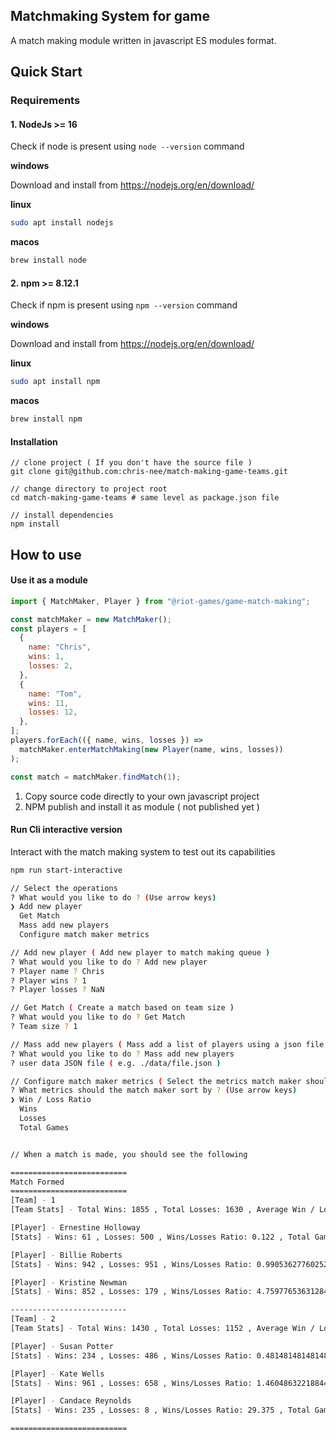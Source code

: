 ## Matchmaking System for game

A match making module written in javascript ES modules format.

## Quick Start

### Requirements

#### 1. NodeJs >= 16

Check if node is present using `node --version` command

**windows**

Download and install from https://nodejs.org/en/download/

**linux**

```sh
sudo apt install nodejs

```

**macos**

```sh
brew install node

```

#### 2. npm >= 8.12.1

Check if npm is present using `npm --version` command

**windows**

Download and install from https://nodejs.org/en/download/

**linux**

```sh
sudo apt install npm
```

**macos**

```sh
brew install npm
```

#### Installation

```console
// clone project ( If you don't have the source file )
git clone git@github.com:chris-nee/match-making-game-teams.git

// change directory to project root
cd match-making-game-teams # same level as package.json file

// install dependencies
npm install
```

## How to use

#### Use it as a module

```js
import { MatchMaker, Player } from "@riot-games/game-match-making";

const matchMaker = new MatchMaker();
const players = [
  {
    name: "Chris",
    wins: 1,
    losses: 2,
  },
  {
    name: "Tom",
    wins: 11,
    losses: 12,
  },
];
players.forEach(({ name, wins, losses }) =>
  matchMaker.enterMatchMaking(new Player(name, wins, losses))
);

const match = matchMaker.findMatch(1);
```

1. Copy source code directly to your own javascript project
2. NPM publish and install it as module ( not published yet )

#### Run Cli interactive version

Interact with the match making system to test out its capabilities

```sh
npm run start-interactive

// Select the operations
? What would you like to do ? (Use arrow keys)
❯ Add new player
  Get Match
  Mass add new players
  Configure match maker metrics

// Add new player ( Add new player to match making queue )
? What would you like to do ? Add new player
? Player name ? Chris
? Player wins ? 1
? Player losses ? NaN

// Get Match ( Create a match based on team size )
? What would you like to do ? Get Match
? Team size ? 1

// Mass add new players ( Mass add a list of players using a json file, check out src/__test__/data.json for an example data file )
? What would you like to do ? Mass add new players
? user data JSON file ( e.g. ./data/file.json )

// Configure match maker metrics ( Select the metrics match maker should use to find match )
? What metrics should the match maker sort by ? (Use arrow keys)
❯ Win / Loss Ratio
  Wins
  Losses
  Total Games


// When a match is made, you should see the following

==========================
Match Formed
==========================
[Team] - 1
[Team Stats] - Total Wins: 1855 , Total Losses: 1630 , Average Win / Loss Ratio: 1.9574376046384576

[Player] - Ernestine Holloway
[Stats] - Wins: 61 , Losses: 500 , Wins/Losses Ratio: 0.122 , Total Games: 561

[Player] - Billie Roberts
[Stats] - Wins: 942 , Losses: 951 , Wins/Losses Ratio: 0.9905362776025236 , Total Games: 1893

[Player] - Kristine Newman
[Stats] - Wins: 852 , Losses: 179 , Wins/Losses Ratio: 4.759776536312849 , Total Games: 1031

--------------------------
[Team] - 2
[Team Stats] - Total Wins: 1430 , Total Losses: 1152 , Average Win / Loss Ratio: 10.438989267889976

[Player] - Susan Potter
[Stats] - Wins: 234 , Losses: 486 , Wins/Losses Ratio: 0.48148148148148145 , Total Games: 720

[Player] - Kate Wells
[Stats] - Wins: 961 , Losses: 658 , Wins/Losses Ratio: 1.4604863221884499 , Total Games: 1619

[Player] - Candace Reynolds
[Stats] - Wins: 235 , Losses: 8 , Wins/Losses Ratio: 29.375 , Total Games: 243

==========================

```
